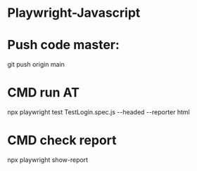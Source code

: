 # Playwright-Javascript
# Push code master:
git push origin main

# CMD run AT
npx playwright test TestLogin.spec.js --headed --reporter html

# CMD check report
npx playwright show-report

